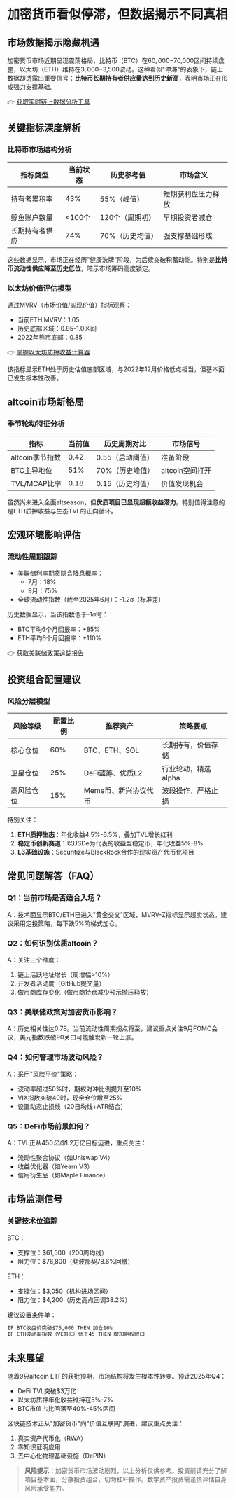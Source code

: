 # 加密货币看似停滞，但数据揭示不同真相

## 市场数据揭示隐藏机遇
加密货币市场近期呈现震荡格局，比特币（BTC）在$60,000-$70,000区间持续盘整，以太坊（ETH）维持在$3,000-$3,500波动。这种看似"停滞"的表象下，链上数据却透露出重要信号：**比特币长期持有者供应量达到历史新高**，表明市场正在形成强力支撑基础。

👉 [获取实时链上数据分析工具](https://bit.ly/okx_welcome)

## 关键指标深度解析
### 比特币市场结构分析
| 指标类型       | 当前状态       | 历史参考值 | 市场含义           |
|----------------|----------------|------------|--------------------|
| 持有者累积率   | 43%            | 55%（峰值）| 短期获利盘压力释放 |
| 鲸鱼账户数量   | <100个         | 120个（周期初）| 早期投资者减仓    |
| 长期持有者供应 | 74%            | 70%（历史均值）| 强支撑基础形成    |

这些数据显示，市场正在经历"健康洗牌"阶段，为后续突破积蓄动能。特别是**比特币流动性供应降至历史低位**，暗示市场筹码高度锁定。

### 以太坊价值评估模型
通过MVRV（市场价值/实现价值）指标观察：
- 当前ETH MVRV：1.05
- 历史底部区域：0.95-1.0区间
- 2022年熊市底部：0.85

👉 [掌握以太坊质押收益计算器](https://bit.ly/okx_welcome)

该指标显示ETH处于历史估值底部区域，与2022年12月价格低点相当，但基本面已发生根本性改善。

## altcoin市场新格局
### 季节轮动特征分析
| 指标            | 当前值       | 历史周期对比 | 市场信号         |
|-----------------|--------------|--------------|------------------|
| altcoin季节指数 | 0.42         | 0.55（启动阈值）| 准备阶段         |
| BTC主导地位     | 51%          | 70%（历史峰值）| altcoin空间打开  |
| TVL/MCAP比率    | 0.18         | 0.15（历史均值）| 价值发现机会     |

虽然尚未进入全面altseason，但**优质项目已显现超额收益潜力**。特别值得注意的是ETH质押收益与生态TVL的正向循环。

## 宏观环境影响评估
### 流动性周期跟踪
- 美联储利率期货隐含降息概率：
  - 7月：18%
  - 9月：75%
- 全球流动性指数（截至2025年6月）：-1.2σ（标准差）

历史数据显示，当该指数低于-1σ时：
- BTC平均6个月回报率：+85%
- ETH平均6个月回报率：+110%

👉 [获取美联储政策追踪报告](https://bit.ly/okx_welcome)

## 投资组合配置建议
### 风险分层模型
| 风险等级 | 配置比例 | 推荐资产                  | 策略要点                   |
|----------|----------|---------------------------|----------------------------|
| 核心仓位 | 60%      | BTC、ETH、SOL             | 长期持有，价值存储         |
| 卫星仓位 | 25%      | DeFi蓝筹、优质L2          | 行业轮动，精选alpha        |
| 高风险仓位 | 15%     | Meme币、新兴协议代币      | 波段操作，严格止损         |

特别关注：
1. **ETH质押生态**：年化收益4.5%-6.5%，叠加TVL增长红利
2. **稳定币创新赛道**：以USDe为代表的收益型稳定币，年化收益5%-8%
3. **L3基础设施**：Securitize与BlackRock合作的现实资产代币化项目

## 常见问题解答（FAQ）
### Q1：当前市场是否适合入场？
A：技术面显示BTC/ETH已进入"黄金交叉"区域，MVRV-Z指标显示超卖状态。建议采用定投策略，每下跌5%阶梯式加仓。

### Q2：如何识别优质altcoin？
A：关注三个维度：
1. 链上活跃地址增长（周增幅>10%）
2. 开发者活动度（GitHub提交量）
3. 做市商库存变化（做市商持仓减少预示抛压释放）

### Q3：美联储政策对加密货币影响？
A：历史相关性达0.78。当前流动性周期拐点将至，建议重点关注9月FOMC会议，美元指数跌破90关口可能触发新一轮上涨。

### Q4：如何管理市场波动风险？
A：采用"风险平价"策略：
- 波动率超过50%时，期权对冲比例提升至10%
- VIX指数突破40时，现金仓位增至25%
- 设置动态止损线（20日均线+ATR结合）

### Q5：DeFi市场前景如何？
A：TVL正从$450亿向$1.2万亿目标迈进，重点关注：
- 流动性聚合协议（如Uniswap V4）
- 收益优化器（如Yearn V3）
- 信用衍生品（如Maple Finance）

## 市场监测信号
### 关键技术位追踪
BTC：  
- 支撑位：$61,500（200周均线）  
- 阻力位：$76,800（斐波那契78.6%回撤）  

ETH：  
- 支撑位：$3,050（机构进场区间）  
- 阻力位：$4,200（历史高点回调38.2%）  

建议设置条件单：
```markdown
IF BTC收盘价突破$75,000 THEN 加仓10%
IF ETH波动率指数（VETHE）低于45 THEN 增加期权敞口
```

## 未来展望
随着9只altcoin ETF的获批预期，市场结构将发生根本性转变。预计2025年Q4：
- DeFi TVL突破$3万亿
- 以太坊质押年化收益维持在5%-7%
- BTC市值占比回落至40%-45%区间

区块链技术正从"加密货币"向"价值互联网"演进，建议重点关注：
1. 真实资产代币化（RWA）
2. 零知识证明应用
3. 去中心化物理基础设施（DePIN）

> **风险提示**：加密货币市场波动剧烈，以上分析仅供参考。投资前请充分了解项目基本面，分散投资组合，切勿杠杆操作。数字资产投资需谨慎评估自身风险承受能力。
